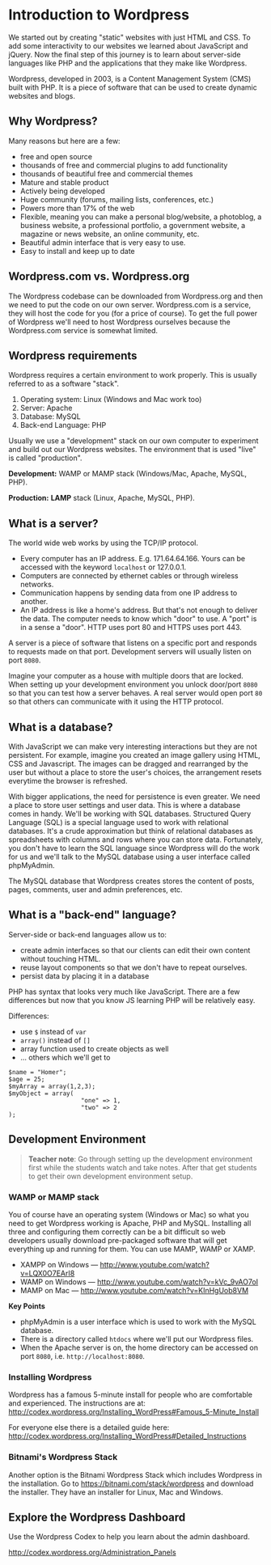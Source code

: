 # Introduction to Wordpress

We started out by creating "static" websites with just HTML and CSS. To add some interactivity to our websites we learned about JavaScript and jQuery. Now the final step of this journey is to learn about server-side languages like PHP and the applications that they make like Wordpress.

Wordpress, developed in 2003, is a Content Management System (CMS) built with PHP. It is a piece of software that can be used to create dynamic websites and blogs.

## Why Wordpress?

Many reasons but here are a few:

* free and open source
* thousands of free and commercial plugins to add functionality
* thousands of beautiful free and commercial themes
* Mature and stable product
* Actively being developed
* Huge community (forums, mailing lists, conferences, etc.)
* Powers more than 17% of the web
* Flexible, meaning you can make a personal blog/website, a photoblog, a business website, a professional portfolio, a government website, a magazine or news website, an online community, etc.
* Beautiful admin interface that is very easy to use.
* Easy to install and keep up to date

## Wordpress.com vs. Wordpress.org

The Wordpress codebase can be downloaded from Wordpress.org and then we need to put the code on our own server. Wordpress.com is a service, they will host the code for you (for a price of course). To get the full power of Wordpress we'll need to host Wordpress ourselves because the Wordpress.com service is somewhat limited.

## Wordpress requirements

Wordpress requires a certain environment to work properly. This is usually referred to as a software "stack".

1. Operating system: Linux (Windows and Mac work too)
2. Server: Apache
3. Database: MySQL
4. Back-end Language: PHP

Usually we use a "development" stack on our own computer to experiment and build out our Wordpress websites. The environment that is used "live" is called "production".

**Development:** WAMP or MAMP stack (Windows/Mac, Apache, MySQL, PHP).

**Production:** **LAMP** stack (Linux, Apache, MySQL, PHP).

## What is a server?

The world wide web works by using the TCP/IP protocol. 

* Every computer has an IP address. E.g. 171.64.64.166. Yours can be accessed with the keyword `localhost` or 127.0.0.1.
* Computers are connected by ethernet cables or through wireless networks.
* Communication happens by sending data from one IP address to another.
* An IP address is like a home's address. But that's not enough to deliver the data. The computer needs to know which "door" to use. A "port" is in a sense a "door". HTTP uses port 80 and HTTPS uses port 443. 

A server is a piece of software that listens on a specific port and responds to requests made on that port. Development servers will usually listen on port `8080`.

Imagine your computer as a house with multiple doors that are locked. When setting up your development environment you unlock door/port `8080` so that you can test how a server behaves. A real server would open port `80` so that others can communicate with it using the HTTP protocol.

## What is a database?

With JavaScript we can make very interesting interactions but they are not persistent. For example, imagine you created an image gallery using HTML, CSS and Javascript. The images can be dragged and rearranged by the user but without a place to store the user's choices, the arrangement resets everytime the browser is refreshed.

With bigger applications, the need for persistence is even greater. We need a place to store user settings and user data. This is where a database comes in handy. We'll be working with SQL databases. Structured Query Language (SQL) is a special language used to work with relational databases. It's a crude approximation but think of relational databases as spreadsheets with columns and rows where you can store data. Fortunately, you don't have to learn the SQL language since Wordpress will do the work for us and we'll talk to the MySQL database using a user interface called phpMyAdmin.

The MySQL database that Wordpress creates stores the content of posts, pages, comments, user and admin preferences, etc.

## What is a "back-end" language?

Server-side or back-end languages allow us to:

* create admin interfaces so that our clients can edit their own content without touching HTML.
* reuse layout components so that we don't have to repeat ourselves.
* persist data by placing it in a database

PHP has syntax that looks very much like JavaScript. There are a few differences but now that you know JS learning PHP will be relatively easy.

Differences:

* use `$` instead of `var`
* `array()` instead of `[]`
* array function used to create objects as well
* ... others which we'll get to

```
$name = "Homer";
$age = 25;
$myArray = array(1,2,3);
$myObject = array(
					"one" => 1,
					"two" => 2
);
```

## Development Environment

> **Teacher note**: Go through setting up the development environment first while the students watch and take notes. After that get students to get their own development environment setup.

### WAMP or MAMP stack

You of course have an operating system (Windows or Mac) so what you need to get Wordpress working is Apache, PHP and MySQL. Installing all three and configuring them correctly can be a bit difficult so web developers usually download pre-packaged  software that will get everything up and running for them. You can use MAMP, WAMP or XAMP. 

* XAMPP on Windows — http://www.youtube.com/watch?v=LQX0O7EArI8
* WAMP on Windows — http://www.youtube.com/watch?v=kVc_9vAO7oI 
* MAMP on Mac — http://www.youtube.com/watch?v=KInHgUob8VM

**Key Points**

* phpMyAdmin is a user interface which is used to work with the MySQL database.
* There is a directory called `htdocs` where we'll put our Wordpress files.
* When the Apache server is on, the home directory can be accessed on port `8080`, i.e. `http://localhost:8080`.

### Installing Wordpress

Wordpress has a famous 5-minute install for people who are comfortable and experienced. The instructions are at: http://codex.wordpress.org/Installing_WordPress#Famous_5-Minute_Install

For everyone else there is a detailed guide here: http://codex.wordpress.org/Installing_WordPress#Detailed_Instructions

### Bitnami's Wordpress Stack

Another option is the Bitnami Wordpress Stack which includes Wordpress in the installation. Go to https://bitnami.com/stack/wordpress and download the installer. They have an installer for Linux, Mac and Windows.

## Explore the Wordpress Dashboard

Use the Wordpress Codex to help you learn about the admin dashboard.

http://codex.wordpress.org/Administration_Panels